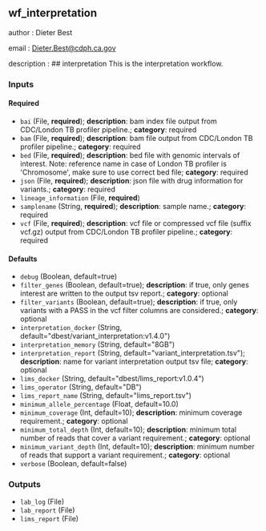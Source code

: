 
## wf_interpretation

author
: Dieter Best

email
: Dieter.Best@cdph.ca.gov

description
: ## interpretation 
 This is the interpretation workflow.



### Inputs

#### Required

  * `bai` (File, **required**); **description**: bam index file output from CDC/London TB profiler pipeline.; **category**: required
  * `bam` (File, **required**); **description**: bam file output from CDC/London TB profiler pipeline.; **category**: required
  * `bed` (File, **required**); **description**: bed file with genomic intervals of interest. Note: reference name in case of London TB profiler is 'Chromosome', make sure to use correct bed file; **category**: required
  * `json` (File, **required**); **description**: json file with drug information for variants.; **category**: required
  * `lineage_information` (File, **required**)
  * `samplename` (String, **required**); **description**: sample name.; **category**: required
  * `vcf` (File, **required**); **description**: vcf file or compressed vcf file (suffix vcf.gz) output from CDC/London TB profiler pipeline.; **category**: required

#### Defaults

  * `debug` (Boolean, default=true)
  * `filter_genes` (Boolean, default=true); **description**: if true, only genes interest are written to the output tsv report.; **category**: optional
  * `filter_variants` (Boolean, default=true); **description**: if true, only variants with a PASS in the vcf filter columns are considered.; **category**: optional
  * `interpretation_docker` (String, default="dbest/variant_interpretation:v1.4.0")
  * `interpretation_memory` (String, default="8GB")
  * `interpretation_report` (String, default="variant_interpretation.tsv"); **description**: name for variant interpretation output tsv file; **category**: optional
  * `lims_docker` (String, default="dbest/lims_report:v1.0.4")
  * `lims_operator` (String, default="DB")
  * `lims_report_name` (String, default="lims_report.tsv")
  * `minimum_allele_percentage` (Float, default=10.0)
  * `minimum_coverage` (Int, default=10); **description**: minimum coverage requirement.; **category**: optional
  * `minimum_total_depth` (Int, default=10); **description**: minimum total number of reads that cover a variant requirement.; **category**: optional
  * `minimum_variant_depth` (Int, default=10); **description**: minimum number of reads that support a variant requirement.; **category**: optional
  * `verbose` (Boolean, default=false)

### Outputs

  * `lab_log` (File)
  * `lab_report` (File)
  * `lims_report` (File)
